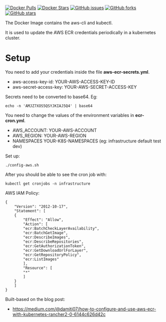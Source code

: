 [![Docker Pulls](https://img.shields.io/docker/pulls/frekele/aws-ecr-kubectl.svg)](https://hub.docker.com/r/frekele/aws-ecr-kubectl/)
[![Docker Stars](https://img.shields.io/docker/stars/frekele/aws-ecr-kubectl.svg)](https://hub.docker.com/r/frekele/aws-ecr-kubectl/)
[![GitHub issues](https://img.shields.io/github/issues/frekele/aws-ecr-kubectl.svg)](https://github.com/frekele/aws-ecr-kubectl/issues)
[![GitHub forks](https://img.shields.io/github/forks/frekele/aws-ecr-kubectl.svg)](https://github.com/frekele/aws-ecr-kubectl/network)
[![GitHub stars](https://img.shields.io/github/stars/frekele/aws-ecr-kubectl.svg)](https://github.com/frekele/aws-ecr-kubectl/stargazers)

The Docker Image contains the aws-cli and kubectl.

It is used to update the AWS ECR credentials periodically in a kubernetes cluster.

# Setup

You need to add your credentials inside the file **aws-ecr-secrets.yml**.
- aws-access-key-id: YOUR-AWS-ACCESS-KEY-ID
- aws-secret-access-key: YOUR-AWS-SECRET-ACCESS-KEY

Secrets need to be converted to base64. Eg:

	echo -n 'AMJZ7XOS5QSYJKIAJ5Q4' | base64


You need to change the values of the environment variables in **ecr-cron.yml**.
- AWS_ACCOUNT: YOUR-AWS-ACCOUNT
- AWS_REGION: YOUR-AWS-REGION
- NAMESPACES YOUR-K8S-NAMESPACES (eg: infrastructure default test dev)

Set up:

	./config-aws.sh

After you should be able to see the cron job with:

	kubectl get cronjobs -n infrastructure

AWS IAM Policy:

	{
	    "Version": "2012-10-17",
	    "Statement": [
		{
		    "Effect": "Allow",
		    "Action": [
			"ecr:BatchCheckLayerAvailability",
			"ecr:BatchGetImage",
			"ecr:DescribeImages",
			"ecr:DescribeRepositories",
			"ecr:GetAuthorizationToken",
			"ecr:GetDownloadUrlForLayer",
			"ecr:GetRepositoryPolicy",
			"ecr:ListImages"
		    ],
		    "Resource": [
			"*"
		    ]
		}
	    ]
	}

Built-based on the blog post:
 - https://medium.com/@damitj07/how-to-configure-and-use-aws-ecr-with-kubernetes-rancher2-0-6144c626d42c
